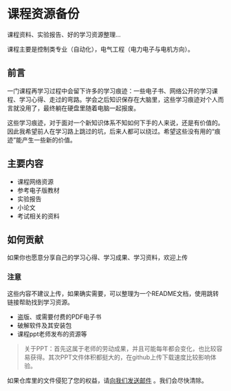 # 课程资源备份


课程资料、实验报告、好的学习资源整理...

课程主要是控制类专业（自动化），电气工程（电力电子与电机方向）。

## 前言

一门课程再学习过程中会留下许多的学习痕迹：一些电子书、网络公开的学习课程、学习心得、走过的弯路。学会之后知识保存在大脑里，这些学习痕迹对个人而言就没用了，最终躺在硬盘里随着电脑一起报废。

这些学习痕迹，对于面对一个新知识体系不知如何下手的人来说，还是有价值的。因此我希望前人在学习路上跳过的坑，后来人都可以绕过。希望这些没有用的“痕迹”能产生一些新的价值。

## 主要内容

- 课程网络资源
- 参考电子版教材
- 实验报告
- 小论文
- 考试相关的资料

## 如何贡献

如果你也愿意分享自己的学习心得、学习成果、学习资料，欢迎上传

### 注意

这些内容不建议上传，如果确实需要，可以整理为一个README文档，使用跳转链接帮助找到学习资源。

- 盗版、或需要付费的PDF电子书
- 破解软件及其安装包
- 课程ppt老师发布的资源等

>关于PPT：首先这属于老师的劳动成果，并且可能每年都会变化，也比较容易获得。其次PPT文件体积都挺大的，在github上传下载速度比较影响体验。

如果仓库里的文件侵犯了您的权益，请[向我们发送邮件](mailto:m@njust.edu.cn) 。我们会尽快清除。



